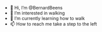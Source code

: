 - 👋 Hi, I’m @BernardBeens
- 👀 I’m interested in walking
- 🌱 I’m currently learning how to walk
- 📫 How to reach me take a step to the left

<!---
BernardBeens/BernardBeens is a ✨ special ✨ repository because its `README.md` (this file) appears on your GitHub profile.
You can click the Preview link to take a look at your changes.
--->
